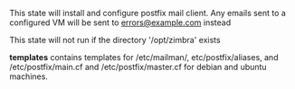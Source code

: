 This state will install and configure postfix mail client. Any emails sent to a configured VM will be sent to errors@example.com instead

This state will not run if the directory '/opt/zimbra' exists

**templates** contains templates for /etc/mailman/, etc/postfix/aliases, and /etc/postfix/main.cf and /etc/postfix/master.cf for debian and ubuntu machines.